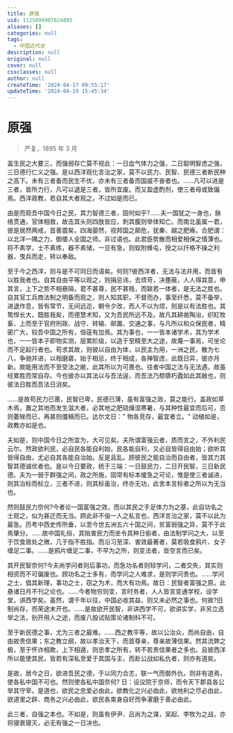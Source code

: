 ```yaml
---
title: 原强
uid: 1125899907624895
aliases: []
categories: null
tags:
  - 中国近代史
description: null
original: null
cover: null
cssclasses: null
author: null
createTime: '2024-04-17 09:55:17'
updateTime: '2024-04-19 15:45:34'
---
```


# 原强

> 严复，1895 年 3 月

盖生民之大要三，而强弱存亡莫不视此：一日血气体力之强，二日聪明智虑之强，三日德行仁义之强。是以西洋观化言治之家，莫不以民力、民智、民德三者断民种之高下。未有三者备而民生不优，亦未有三者备而国威不奋者也。……凡可以进是三者，皆所力行，凡可以退是三者，皆所宜废。而又盈虚酌剂，使三者毋或致偏焉。西洋政教，若自其大者观之，不过如是而已。

由是而观吾中国今日之民，其力智德三者，固何如乎?……夫一国犹之一身也，脉络贯通，官体相救，故击其头则四肢皆应，刺其腹则举体知亡。而南北虽属一君，彼是居然两戒，首善震矣，四海晏然，视邦国之颠危，犹秦、越之肥瘠。合肥谓：以北洋一隅之力，御倭人全国之师。非过语也。此君臣势散而相爱相保之情薄也。将不素学，士不素练，器不素储，一旦有急，则蚁附蜂屯，授之以扦格不操之利器，曳兵而走，转以奉敌。

至于今之西洋，则与是不可同日而语矣。何则?彼西洋者，无法与法并用，而皆有以胜我者也。自其自由平等以观之，则捐忌讳，去烦苛，决壅蔽，人人得其意，申其言，上下之势不相悬隔，君不甚尊，民不甚贱，而联若一体者，是无法之胜也。自其官工兵商法制之明备而观之，则人知其职，不督而办，事至纤悉，莫不备举，进退作息，皆有常节，无间远迩，朝令夕改，而人不以为烦，则是以有法胜也。其鸷悍长大，既胜我矣，而德慧术知，又为吾民所远不及。故凡其耕凿陶冶，织缸牧畜，上而至于官府刑政、战守、转输、邮置、交通之事，与凡所以和众保民者，精密广大，较吾中国之所有，倍蓰有加焉。其为事也，一一皆本诸学术，其为学术也，一一皆本子即物实测，层累阶级，以造于至精至大之途，故蔑一事焉，可坐论而不足起行者也。苟求其故，则彼以自由为体，以民主为用，一洲之民，散为七八，争驰并进，以相磨砻，始于相忌，终于相成，各殚智虑，此既日异，彼亦月新。故能用法而不至受法之敝，此其所以为可畏也。往者中国之法与无法遇，故虽经累胜而常自存。今也彼亦以其法以与吾法逞，而吾法乃颓隳朽蠹如此其敝也，则彼法日胜而吾法日消矣。

……是故苟民力已莆，民智已卑，民德已薄，虽有富强之政，莫之能行。盖政如草木焉，置之其地而发生滋大者，必其地之肥硗燥湿寒暑，与其种性最宜而后可，否则萎矬而已，再甚则僵槁而已。达尔文日：" 物各竞存，最宜者立。" 动植如是，政教亦如是也。

夫如是，则中国今日之所宜为，大可见矣。夫所谓富强云者，质而言之，不外利民云尔。然政欲利民，必自民各能自利始，民各能自利，又必自皆得自由始；欲听其皆得自由，尤必自其各能自治始。反是且乱。顾彼民之能自治而自由者，皆其力其智其德诚优者也。是以今日要政，统于三端：一日鼓民力，二日开民智，三日新民德。夫为一弱于群强之间，政之所施，固常有标本缓急之可论，惟是使三者诚进，则其治标而标立，三者不进，则其标虽治，终亦无功，此舍本言标者之所以为无当也。

然则鼓民力奈何?今者论一国富强之效，而以其民之手足体力为之基，此自功名之士观之，似为甚迂而无当。顾此非不佞一人之私言也，西洋言治之家，莫不以此为最急。历考中西史传所垂，以至今世五洲五六十国之间，贫富弱强之异，莫不于此焉肇分。……故中国礼俗，其贻害民力而坐令其种日偷者，由法制学问之大，以至于饮食居处之微，几于指不胜指。而沿习至深、害效最著者，莫若吸食鸦片、女子缠足二事。……是鸦片缠足二事，不早为之所，则变法者，皆空言而已矣。

其开民智奈何?今夫尚学问者则后事功，而急功名者则轻学问，二者交失，其实则相资而不可偏废也。顾功名之士多有，而学问之人难求，是则学问贵也。……学问之士，倡其新理，事功之士，窃之为术，而大有功焉。故日：民智者富强之原。此悬诸日月不刊之论也。……今者物穷则变，言时务者，人人皆言变通学校，设学堂，讲西学矣。虽然，谓千年以往，中国必收其益，则又未必然之事也。何故?旧制尚存，而荣途末开也。……是故欲开民智，非讲西学不可，欲讲实学，非另立选举之法，别开用人之途，而废八股试贴策论诸制科不可。

至于新民德之事，尤为三者之最难。……西之教平等，故以公治众，而尚自由，自由故贵信果；东之教立纲，故以孝治天下，而首尊亲，尊亲故薄信果。然其流弊之极，至于怀诈相欺，上下相遁，则忠孝之所有，转不若贵信果者之多也。且彼西洋所以能使其民，皆若有深私至爱于其国与主，而赴公战如私仇者，则亦有道矣。

是故，居今之日，欲进吾民之德，于以同力合志，联一气而御外仇，则非有道焉，使各私中国不可也。然则使各私中国奈何? 日：设议院于京师，而令天下郡县各公举其守宰。是道也，欲民之忠爱必由此，欲教化之兴必由此，欲地利之尽必由此，欲道里之辟、商务之兴必由此，欲民各束身自好而争濯磨于善必由此。

此三者，自强之本也。不如是，则虽有伊尹、吕尚为之谋，吴起、李牧为之战，亦将寝衰寝灭，必无有强之一日决也。
